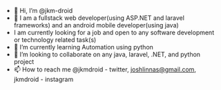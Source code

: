 - 👋 Hi, I’m @jkm-droid
- 👀 I am a fullstack web developer(using ASP.NET and laravel frameworks) and an android mobile developer(using java)
- I am currently looking for a job and open to any software development or technology related task(s)
- 🌱 I’m currently learning Automation using python
- 💞️ I’m looking to collaborate on any java, laravel, .NET, and python project
- 📫 How to reach me @jkmdroid - twitter, joshlinnas@gmail.com, jkmdroid - instagram

<!---
jkm-droid/jkm-droid is a ✨ special ✨ repository because its `README.md` (this file) appears on your GitHub profile.
You can click the Preview link to take a look at your changes.
--->
